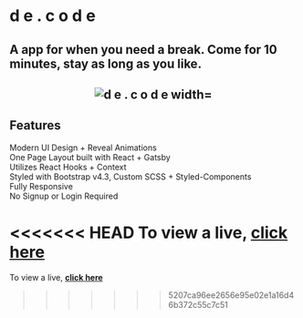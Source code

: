 # d e . c o d e
## A app for when you need a break. Come for 10 minutes, stay as long as you like.

<h2 align="center">
  <img src="https://github.com/cobidev/gatsby-simplefolio/blob/master/examples/example.gif" alt="d e . c o d e width="600px" />
  <br>
</h2>

## Features
Modern UI Design + Reveal Animations\
One Page Layout built with React + Gatsby\
Utilizes React Hooks + Context\
Styled with Bootstrap v4.3, Custom SCSS + Styled-Components\
Fully Responsive\
No Signup or Login Required

<<<<<<< HEAD
To view a live, **[click here](https://de-code.io/)**
=======
To view a live, **[click here](https://de-code.io/)**
>>>>>>> 5207ca96ee2656e95e02e1a16d46b372c55c7c51
